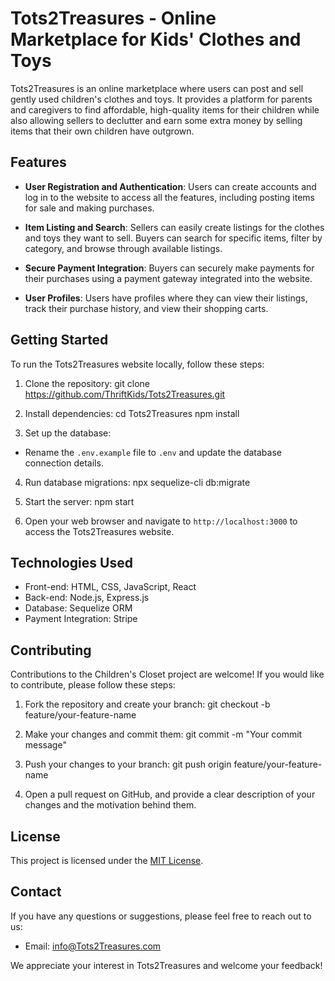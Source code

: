 # Tots2Treasures - Online Marketplace for Kids' Clothes and Toys

Tots2Treasures is an online marketplace where users can post and sell gently used children's clothes and toys. It provides a platform for parents and caregivers to find affordable, high-quality items for their children while also allowing sellers to declutter and earn some extra money by selling items that their own children have outgrown.

## Features

- **User Registration and Authentication**: Users can create accounts and log in to the website to access all the features, including posting items for sale and making purchases.

- **Item Listing and Search**: Sellers can easily create listings for the clothes and toys they want to sell. Buyers can search for specific items, filter by category, and browse through available listings.

- **Secure Payment Integration**: Buyers can securely make payments for their purchases using a payment gateway integrated into the website.

- **User Profiles**: Users have profiles where they can view their listings, track their purchase history, and view their shopping carts. 

## Getting Started

To run the Tots2Treasures website locally, follow these steps:

1. Clone the repository:
git clone https://github.com/ThriftKids/Tots2Treasures.git

2. Install dependencies:
cd Tots2Treasures
npm install

3. Set up the database:
- Rename the `.env.example` file to `.env` and update the database connection details.

4. Run database migrations:
npx sequelize-cli db:migrate

5. Start the server:
npm start

6. Open your web browser and navigate to `http://localhost:3000` to access the Tots2Treasures website.

## Technologies Used

- Front-end: HTML, CSS, JavaScript, React
- Back-end: Node.js, Express.js
- Database: Sequelize ORM
- Payment Integration: Stripe

## Contributing

Contributions to the Children's Closet project are welcome! If you would like to contribute, please follow these steps:

1. Fork the repository and create your branch:
git checkout -b feature/your-feature-name

2. Make your changes and commit them:
git commit -m "Your commit message"

3. Push your changes to your branch:
git push origin feature/your-feature-name

4. Open a pull request on GitHub, and provide a clear description of your changes and the motivation behind them.

## License

This project is licensed under the [MIT License](LICENSE).

## Contact

If you have any questions or suggestions, please feel free to reach out to us:

- Email: info@Tots2Treasures.com

We appreciate your interest in Tots2Treasures and welcome your feedback!
